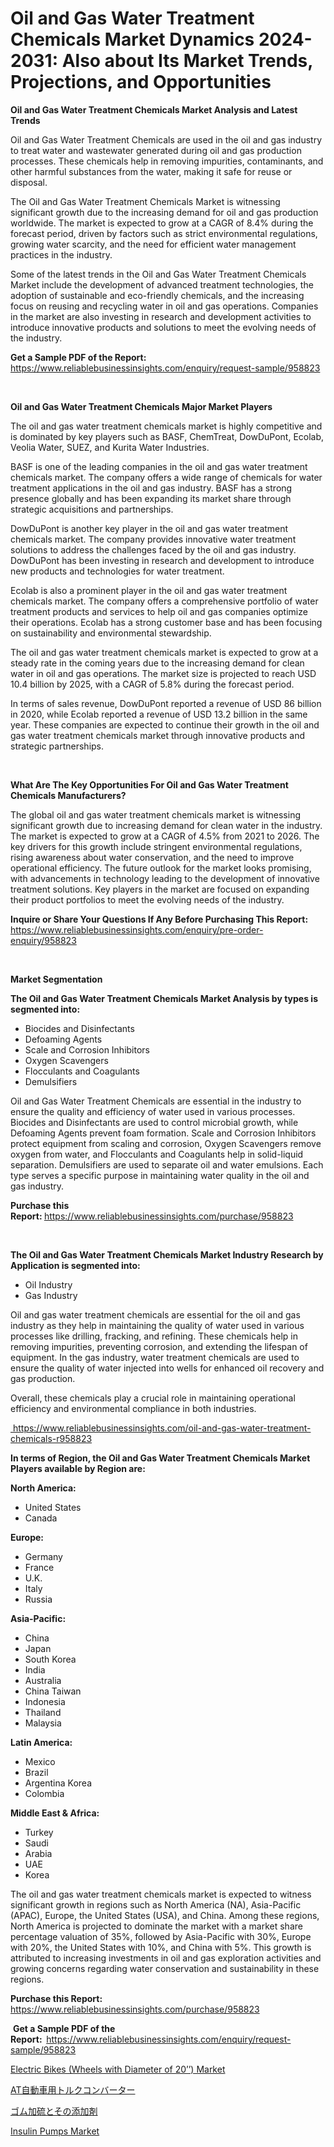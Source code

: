 <p><h1>Oil and Gas Water Treatment Chemicals Market Dynamics 2024-2031: Also about Its Market Trends, Projections, and Opportunities</h1></p><p><strong>Oil and Gas Water Treatment Chemicals Market Analysis and Latest Trends</strong></p>
<p><p>Oil and Gas Water Treatment Chemicals are used in the oil and gas industry to treat water and wastewater generated during oil and gas production processes. These chemicals help in removing impurities, contaminants, and other harmful substances from the water, making it safe for reuse or disposal.</p><p>The Oil and Gas Water Treatment Chemicals Market is witnessing significant growth due to the increasing demand for oil and gas production worldwide. The market is expected to grow at a CAGR of 8.4% during the forecast period, driven by factors such as strict environmental regulations, growing water scarcity, and the need for efficient water management practices in the industry.</p><p>Some of the latest trends in the Oil and Gas Water Treatment Chemicals Market include the development of advanced treatment technologies, the adoption of sustainable and eco-friendly chemicals, and the increasing focus on reusing and recycling water in oil and gas operations. Companies in the market are also investing in research and development activities to introduce innovative products and solutions to meet the evolving needs of the industry.</p></p>
<p><strong>Get a Sample PDF of the Report:&nbsp;</strong> <a href="https://www.reliablebusinessinsights.com/enquiry/request-sample/958823">https://www.reliablebusinessinsights.com/enquiry/request-sample/958823</a></p>
<p>&nbsp;</p>
<p><strong>Oil and Gas Water Treatment Chemicals Major Market Players</strong></p>
<p><p>The oil and gas water treatment chemicals market is highly competitive and is dominated by key players such as BASF, ChemTreat, DowDuPont, Ecolab, Veolia Water, SUEZ, and Kurita Water Industries.</p><p>BASF is one of the leading companies in the oil and gas water treatment chemicals market. The company offers a wide range of chemicals for water treatment applications in the oil and gas industry. BASF has a strong presence globally and has been expanding its market share through strategic acquisitions and partnerships.</p><p>DowDuPont is another key player in the oil and gas water treatment chemicals market. The company provides innovative water treatment solutions to address the challenges faced by the oil and gas industry. DowDuPont has been investing in research and development to introduce new products and technologies for water treatment.</p><p>Ecolab is also a prominent player in the oil and gas water treatment chemicals market. The company offers a comprehensive portfolio of water treatment products and services to help oil and gas companies optimize their operations. Ecolab has a strong customer base and has been focusing on sustainability and environmental stewardship.</p><p>The oil and gas water treatment chemicals market is expected to grow at a steady rate in the coming years due to the increasing demand for clean water in oil and gas operations. The market size is projected to reach USD 10.4 billion by 2025, with a CAGR of 5.8% during the forecast period.</p><p>In terms of sales revenue, DowDuPont reported a revenue of USD 86 billion in 2020, while Ecolab reported a revenue of USD 13.2 billion in the same year. These companies are expected to continue their growth in the oil and gas water treatment chemicals market through innovative products and strategic partnerships.</p></p>
<p>&nbsp;</p>
<p><strong>What Are The Key Opportunities For Oil and Gas Water Treatment Chemicals Manufacturers?</strong></p>
<p><p>The global oil and gas water treatment chemicals market is witnessing significant growth due to increasing demand for clean water in the industry. The market is expected to grow at a CAGR of 4.5% from 2021 to 2026. The key drivers for this growth include stringent environmental regulations, rising awareness about water conservation, and the need to improve operational efficiency. The future outlook for the market looks promising, with advancements in technology leading to the development of innovative treatment solutions. Key players in the market are focused on expanding their product portfolios to meet the evolving needs of the industry.</p></p>
<p><strong>Inquire or Share Your Questions If Any Before Purchasing This Report:</strong> <a href="https://www.reliablebusinessinsights.com/enquiry/pre-order-enquiry/958823">https://www.reliablebusinessinsights.com/enquiry/pre-order-enquiry/958823</a></p>
<p>&nbsp;</p>
<p><strong>Market Segmentation</strong></p>
<p><strong>The Oil and Gas Water Treatment Chemicals Market Analysis by types is segmented into:</strong></p>
<p><ul><li>Biocides and Disinfectants</li><li>Defoaming Agents</li><li>Scale and Corrosion Inhibitors</li><li>Oxygen Scavengers</li><li>Flocculants and Coagulants</li><li>Demulsifiers</li></ul></p>
<p><p>Oil and Gas Water Treatment Chemicals are essential in the industry to ensure the quality and efficiency of water used in various processes. Biocides and Disinfectants are used to control microbial growth, while Defoaming Agents prevent foam formation. Scale and Corrosion Inhibitors protect equipment from scaling and corrosion, Oxygen Scavengers remove oxygen from water, and Flocculants and Coagulants help in solid-liquid separation. Demulsifiers are used to separate oil and water emulsions. Each type serves a specific purpose in maintaining water quality in the oil and gas industry.</p></p>
<p><strong>Purchase this Report:&nbsp;</strong><a href="https://www.reliablebusinessinsights.com/purchase/958823">https://www.reliablebusinessinsights.com/purchase/958823</a></p>
<p>&nbsp;</p>
<p><strong>The Oil and Gas Water Treatment Chemicals Market Industry Research by Application is segmented into:</strong></p>
<p><ul><li>Oil Industry</li><li>Gas Industry</li></ul></p>
<p><p>Oil and gas water treatment chemicals are essential for the oil and gas industry as they help in maintaining the quality of water used in various processes like drilling, fracking, and refining. These chemicals help in removing impurities, preventing corrosion, and extending the lifespan of equipment. In the gas industry, water treatment chemicals are used to ensure the quality of water injected into wells for enhanced oil recovery and gas production. </p><p>Overall, these chemicals play a crucial role in maintaining operational efficiency and environmental compliance in both industries.</p></p>
<p><a href="https://www.reliablebusinessinsights.com/oil-and-gas-water-treatment-chemicals-r958823">&nbsp;https://www.reliablebusinessinsights.com/oil-and-gas-water-treatment-chemicals-r958823</a></p>
<p><strong>In terms of Region, the Oil and Gas Water Treatment Chemicals Market Players available by Region are:</strong></p>
<p>
    <p> <strong> North America: </strong>
        <ul>
            <li>United States</li>
            <li>Canada</li>
        </ul>
        </p> 
    <p> <strong> Europe: </strong>
        <ul>
            <li>Germany</li>
            <li>France</li>
            <li>U.K.</li>
            <li>Italy</li>
            <li>Russia</li>
        </ul>
        </p> 
    <p> <strong> Asia-Pacific: </strong>
        <ul>
            <li>China</li>
            <li>Japan</li>
            <li>South Korea</li>
            <li>India</li>
            <li>Australia</li>
            <li>China Taiwan</li>
            <li>Indonesia</li>
            <li>Thailand</li>
            <li>Malaysia</li>
        </ul>
        </p> 
    <p> <strong> Latin America: </strong>
        <ul>
            <li>Mexico</li>
            <li>Brazil</li>
            <li>Argentina Korea</li>
            <li>Colombia</li>
        </ul>
        </p> 
    <p> <strong> Middle East & Africa: </strong>
        <ul>
            <li>Turkey</li>
            <li>Saudi</li>
            <li>Arabia</li>
            <li>UAE</li>
            <li>Korea</li>
        </ul>
    </p>
    </p>
<p><p>The oil and gas water treatment chemicals market is expected to witness significant growth in regions such as North America (NA), Asia-Pacific (APAC), Europe, the United States (USA), and China. Among these regions, North America is projected to dominate the market with a market share percentage valuation of 35%, followed by Asia-Pacific with 30%, Europe with 20%, the United States with 10%, and China with 5%. This growth is attributed to increasing investments in oil and gas exploration activities and growing concerns regarding water conservation and sustainability in these regions.</p></p>
<p><strong>Purchase this Report: </strong><a href="https://www.reliablebusinessinsights.com/purchase/958823">https://www.reliablebusinessinsights.com/purchase/958823</a></p>
<p>&nbsp;<strong>Get a Sample PDF of the Report:&nbsp;&nbsp;</strong><a href="https://www.reliablebusinessinsights.com/enquiry/request-sample/958823">https://www.reliablebusinessinsights.com/enquiry/request-sample/958823</a></p>
<p><strong></strong></p>
<p><p><a href="https://github.com/JennyferFeil2023/Market-Research-Report-List-1/blob/main/electric-bikes-wheels-with-diameter-of-20-market.md">Electric Bikes (Wheels with Diameter of 20’’) Market</a></p><p><a href="https://github.com/LenoraKris2023/Market-Research-Report-List-1/blob/main/189194384534.md">AT自動車用トルクコンバーター</a></p><p><a href="https://github.com/Fatimaklein1/Market-Research-Report-List-1/blob/main/584496284533.md">ゴム加硫とその添加剤</a></p><p><a href="https://github.com/gracielawharr/Market-Research-Report-List-1/blob/main/insulin-pumps-market.md">Insulin Pumps Market</a></p></p>